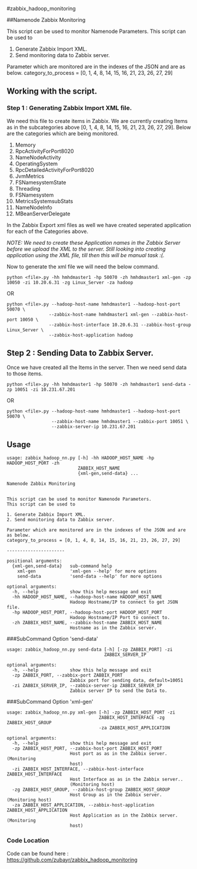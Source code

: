 #zabbix_hadoop_monitoring

##Namenode Zabbix Monitoring

This script can be used to monitor Namenode Parameters.
This script can be used to

1. Generate Zabbix Import XML.
2. Send monitoring data to Zabbix server.

Parameter which are monitored are in the indexes of the JSON and are as below.
category_to_process = [0, 1, 4, 8, 14, 15, 16, 21, 23, 26, 27, 29]

## Working with the script.

### Step 1 : Generating Zabbix Import XML file.

We need this file to create items in Zabbix.
We are currently creating Items as in the subcategories above [0, 1, 4, 8, 14, 15, 16, 21, 23, 26, 27, 29]. 
Below are the categories which are being monitored.

1. Memory
2. RpcActivityForPort8020
3. NameNodeActivity
4. OperatingSystem
5. RpcDetailedActivityForPort8020
6. JvmMetrics
7. FSNamesystemState
8. Threading
9. FSNamesystem
10. MetricsSystemsubStats
11. NameNodeInfo
12. MBeanServerDelegate

In the Zabbix Export xml files as well we have created seperated application for each of the Categories above.

*NOTE: We need to create these Application names in the Zabbix Server before we upload the XML to the server.
Still looking into creating application using the XML file, till then this will be manual task :(.*

Now to generate the xml file we will need the below command.

    python <file>.py -hh hmhdmaster1 -hp 50070 -zh hmhdmaster1 xml-gen -zp 10050 -zi 10.20.6.31 -zg Linux_Server -za hadoop
OR   
 
    python <file>.py --hadoop-host-name hmhdmaster1 --hadoop-host-port 50070 \
                    --zabbix-host-name hmhdmaster1 xml-gen --zabbix-host-port 10050 \
                    --zabbix-host-interface 10.20.6.31 --zabbix-host-group Linux_Server \
                    --zabbix-host-application hadoop


## Step 2 : Sending Data to Zabbix Server.

Once we have created all the Items in the server.
Then we need send data to those items. 

    python <file>.py -hh hmhdmaster1 -hp 50070 -zh hmhdmaster1 send-data -zp 10051 -zi 10.231.67.201
OR

    python <file>.py --hadoop-host-name hmhdmaster1 --hadoop-host-port 50070 \
                     --zabbix-host-name hmhdmaster1 --zabbix-port 10051 \
                     --zabbix-server-ip 10.231.67.201
    
    
## Usage
    usage: zabbix_hadoop_nn.py [-h] -hh HADOOP_HOST_NAME -hp HADOOP_HOST_PORT -zh
                               ZABBIX_HOST_NAME
                               {xml-gen,send-data} ...
    
    Namenode Zabbix Monitoring
    
    
    This script can be used to monitor Namenode Parameters.
    This script can be used to
    
    1. Generate Zabbix Import XML.
    2. Send monitoring data to Zabbix server.
    
    Parameter which are monitored are in the indexes of the JSON and are as below.
    category_to_process = [0, 1, 4, 8, 14, 15, 16, 21, 23, 26, 27, 29]
    
    ----------------------
    
    positional arguments:
      {xml-gen,send-data}   sub-command help
        xml-gen             'xml-gen --help' for more options
        send-data           'send-data --help' for more options
    
    optional arguments:
      -h, --help            show this help message and exit
      -hh HADOOP_HOST_NAME, --hadoop-host-name HADOOP_HOST_NAME
                            Hadoop Hostname/IP to connect to get JSON file.
      -hp HADOOP_HOST_PORT, --hadoop-host-port HADOOP_HOST_PORT
                            Hadoop Hostname/IP Port to connect to.
      -zh ZABBIX_HOST_NAME, --zabbix-host-name ZABBIX_HOST_NAME
                            Hostname as in the Zabbix server.

###SubCommand Option 'send-data'

    usage: zabbix_hadoop_nn.py send-data [-h] [-zp ZABBIX_PORT] -zi
                                         ZABBIX_SERVER_IP
    
    optional arguments:
      -h, --help            show this help message and exit
      -zp ZABBIX_PORT, --zabbix-port ZABBIX_PORT
                            Zabbix port for sending data, default=10051
      -zi ZABBIX_SERVER_IP, --zabbix-server-ip ZABBIX_SERVER_IP
                            Zabbix server IP to send the Data to.

###SubCommand Option 'xml-gen'

    usage: zabbix_hadoop_nn.py xml-gen [-h] -zp ZABBIX_HOST_PORT -zi
                                       ZABBIX_HOST_INTERFACE -zg ZABBIX_HOST_GROUP
                                       -za ZABBIX_HOST_APPLICATION
    
    optional arguments:
      -h, --help            show this help message and exit
      -zp ZABBIX_HOST_PORT, --zabbix-host-port ZABBIX_HOST_PORT
                            Host port as as in the Zabbix server. (Monitoring
                            host)
      -zi ZABBIX_HOST_INTERFACE, --zabbix-host-interface ZABBIX_HOST_INTERFACE
                            Host Interface as as in the Zabbix server..
                            (Monitoring host)
      -zg ZABBIX_HOST_GROUP, --zabbix-host-group ZABBIX_HOST_GROUP
                            Host Group as in the Zabbix server. (Monitoring host)
      -za ZABBIX_HOST_APPLICATION, --zabbix-host-application ZABBIX_HOST_APPLICATION
                            Host Application as in the Zabbix server. (Monitoring
                            host)
                            
### Code Location 
Code can be found here : <https://github.com/zubayr/zabbix_hadoop_monitoring>

